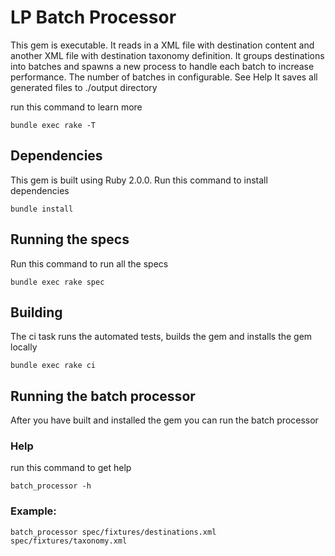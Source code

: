 
LP Batch Processor
==================

This gem is executable.
It reads in a XML file with destination content and another XML file with destination taxonomy definition.
It groups destinations into batches and spawns a new process to handle each batch to increase performance. The number of batches in configurable. See Help
It saves all generated files to ./output directory

run this command to learn more

```
bundle exec rake -T
```

Dependencies
------------

This gem is built using Ruby 2.0.0.
Run this command to install dependencies
```
bundle install
```

Running the specs
-----------------

Run this command to run all the specs

```
bundle exec rake spec
```

Building
--------

The ci task runs the automated tests, builds the gem and installs the gem locally
```
bundle exec rake ci
```

Running the batch processor
---------------------------

After you have built and installed the gem you can run the batch processor

### Help
run this command to get help
```
batch_processor -h
```

### Example:
```
batch_processor spec/fixtures/destinations.xml spec/fixtures/taxonomy.xml
```


